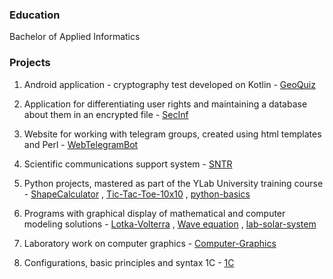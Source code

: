 
### Education

Bachelor of Applied Informatics


### Projects

1. Android application - cryptography test developed on Kotlin - [GeoQuiz](https://github.com/smylebifa/GeoQuiz)

2. Application for differentiating user rights and maintaining a database about them in an encrypted file - [SecInf](https://github.com/smylebifa/SecInf2)

3. Website for working with telegram groups, created using html templates and Perl - [WebTelegramBot](https://github.com/smylebifa/WebTelegramBot)

4. Scientific communications support system - [SNTR](https://github.com/smylebifa/SNTR)

5. Python projects, mastered as part of the YLab University training course - [ShapeCalculator](https://github.com/smylebifa/ShapeCalculator) , [Tic-Tac-Toe-10x10](https://github.com/smylebifa/Tic-Tac-Toe-10x10) , [python-basics](https://github.com/smylebifa/python-basics)

6. Programs with graphical display of mathematical and computer modeling solutions - [Lotka-Volterra](https://github.com/smylebifa/Lotka-Volterra) , [Wave equation](https://github.com/smylebifa/lab-solar-system) , [lab-solar-system](https://github.com/smylebifa/lab-solar-system)

7. Laboratory work on computer graphics - [Computer-Graphics](https://github.com/smylebifa/Computer-Graphics)

8. Configurations, basic principles and syntax 1C - [1C](https://github.com/smylebifa/1C)
